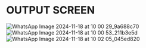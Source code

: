 # OUTPUT SCREEN
![WhatsApp Image 2024-11-18 at 10 00 29_9a688c70](https://github.com/user-attachments/assets/bd1b7f18-2fb6-4076-818f-491ce2ae00e1)
![WhatsApp Image 2024-11-18 at 10 00 53_211b3e5d](https://github.com/user-attachments/assets/1d0fb988-1e65-4cd0-bcef-8b4844b7263a)
![WhatsApp Image 2024-11-18 at 10 02 05_045ed820](https://github.com/user-attachments/assets/6a5817e8-23af-49a2-8a41-208ed0809f89)
